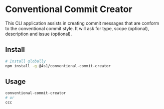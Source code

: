 # Conventional Commit Creator

This CLI application assists in creating commit messages that are conform to the conventional commit style.
It will ask for type, scope (optional), description and issue (optional).

## Install

```bash
# Install globally
npm install -g @4s1/conventional-commit-creator
```

## Usage

```bash
conventional-commit-creator
# or
ccc
```
